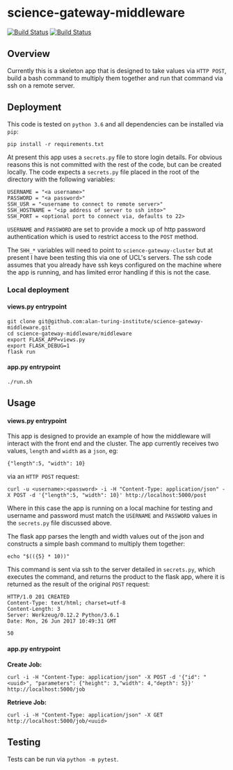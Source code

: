 # science-gateway-middleware

[![Build Status](https://travis-ci.org/alan-turing-institute/science-gateway-middleware.svg?branch=master)](https://travis-ci.org/alan-turing-institute/science-gateway-middleware)
[![Build Status](https://ci.appveyor.com/api/projects/status/github/alan-turing-institute/science-gateway-middleware?branch=master)](https://ci.appveyor.com/api/projects/status/github/alan-turing-institute/science-gateway-middleware)

## Overview

Currently this is a skeleton app that is designed to take values via `HTTP POST`, build a bash command to multiply them together and run that command via ssh on a remote server.


## Deployment

This code is tested on `python 3.6` and all dependencies can be installed via `pip`:

```
pip install -r requirements.txt
```

At present this app uses a `secrets.py` file to store login details. For obvious reasons this is not committed with the rest of the code, but can be created locally. The code expects a `secrets.py` file placed in the root of the directory with the following variables:

```
USERNAME = "<a username>"
PASSWORD = "<a password>"
SSH_USR = "<username to connect to remote server>"
SSH_HOSTNAME = "<ip address of server to ssh into>"
SSH_PORT = <optional port to connect via, defaults to 22>
```

`USERNAME` and `PASSWORD` are set to provide a mock up of http password authentication which is used to restrict access to the `POST` method.

The `SHH_*` variables will need to point to `science-gateway-cluster` but at present I have been testing this via one of UCL's servers. The ssh code assumes that you already have ssh keys configured on the machine where the app is running, and has limited error handling if this is not the case.

### Local deployment
#### views.py entrypoint
```
git clone git@github.com:alan-turing-institute/science-gateway-middleware.git
cd science-gateway-middleware/middleware
export FLASK_APP=views.py
export FLASK_DEBUG=1
flask run
```
#### app.py entrypoint
`./run.sh`

## Usage

#### views.py entrypoint
This app is designed to provide an example of how the middleware will interact with the front end and the cluster. The app currently receives two values, `length` and `width` as a `json`, eg:

```
{"length":5, "width": 10}
```

via an `HTTP POST` request:

```
curl -u <username>:<password> -i -H "Content-Type: application/json" -X POST -d '{"length":5, "width": 10}' http://localhost:5000/post
```

Where in this case the app is running on a local machine for testing and username and password must match the `USERNAME` and `PASSWORD` values in the `secrets.py` file discussed above.

The flask app parses the length and width values out of the json and constructs a simple bash command to multiply them together:

```
echo "$(({5} * 10))"
```

This command is sent via ssh to the server detailed in `secrets.py`, which executes the command, and returns the product to the flask app, where it is returned as the result of the original `POST` request:

```
HTTP/1.0 201 CREATED
Content-Type: text/html; charset=utf-8
Content-Length: 3
Server: Werkzeug/0.12.2 Python/3.6.1
Date: Mon, 26 Jun 2017 10:49:31 GMT

50
```

#### app.py entrypoint
**Create Job:**
```
curl -i -H "Content-Type: application/json" -X POST -d '{"id": "<uuid>", "parameters": {"height": 3,"width": 4,"depth": 5}}' http://localhost:5000/job
```
**Retrieve Job:**
```
curl -i -H "Content-Type: application/json" -X GET http://localhost:5000/job/<uuid>
```

## Testing

Tests can be run via `python -m pytest`.
